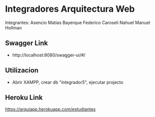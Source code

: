 # Integradores Arquitectura Web
Integrantes:
Asencio Matias
Bayerque Federico
Caroseli Nahuel
Manuel Hollman

## Swagger Link
- http://localhost:8080/swagger-ui/#/

## Utilizacion
- Abrir XAMPP, crear db "integrador5", ejecutar projecto 

## Heroku Link
https://arquiapp.herokuapp.com/estudiantes
